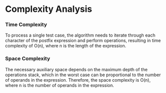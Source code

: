 # Complexity Analysis
### Time Complexity
To process a single test case, the algorithm needs to iterate through each character of the postfix expression and perform operations, resulting in time complexity of O(n), where n is the length of the expression.
           
### Space Complexity
The necessary auxiliary space depends on the maximum depth of the operations stack, which in the worst case can be proportional to the number of operands in the expression. Therefore, the space complexity is O(n), where n is the number of operands in the expression.
